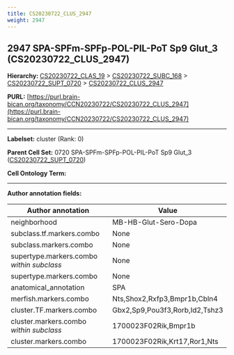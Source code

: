 ```yaml
---
title: CS20230722_CLUS_2947
weight: 2947
---
```

## 2947 SPA-SPFm-SPFp-POL-PIL-PoT Sp9 Glut_3 (CS20230722_CLUS_2947)
<b>Hierarchy: </b>
[CS20230722_CLAS_19](../CS20230722_CLAS_19) >
[CS20230722_SUBC_168](../CS20230722_SUBC_168) >
[CS20230722_SUPT_0720](../CS20230722_SUPT_0720) >
[CS20230722_CLUS_2947](../CS20230722_CLUS_2947)

**PURL:** [https://purl.brain-bican.org/taxonomy/CCN20230722/CS20230722_CLUS_2947](https://purl.brain-bican.org/taxonomy/CCN20230722/CS20230722_CLUS_2947)

---


**Labelset:** cluster (Rank: 0)

**Parent Cell Set:** 0720 SPA-SPFm-SPFp-POL-PIL-PoT Sp9 Glut_3 ([CS20230722_SUPT_0720](../CS20230722_SUPT_0720))



**Cell Ontology Term:** 

[MARKER GENES.]: #


---

[TRANSFERRED ANNOTATIONS.]: #


[AUTHOR ANNOTATION FIELDS.]: #


**Author annotation fields:**

| Author annotation | Value |
|-------------------|-------|
|neighborhood|MB-HB-Glut-Sero-Dopa|
|subclass.tf.markers.combo|None|
|subclass.markers.combo|None|
|supertype.markers.combo _within subclass_|None|
|supertype.markers.combo|None|
|anatomical_annotation|SPA|
|merfish.markers.combo|Nts,Shox2,Rxfp3,Bmpr1b,Cbln4|
|cluster.TF.markers.combo|Gbx2,Sp9,Pou3f3,Rorb,Id2,Tshz3|
|cluster.markers.combo _within subclass_|1700023F02Rik,Bmpr1b|
|cluster.markers.combo|1700023F02Rik,Krt17,Ror1,Nts|
